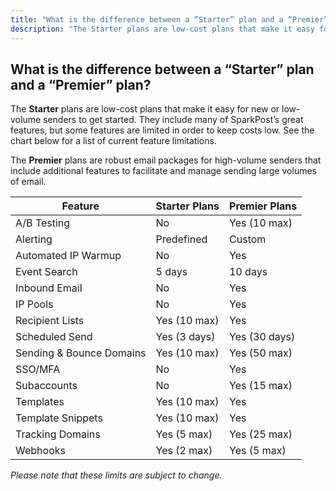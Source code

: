 ```yaml
---
title: "What is the difference between a “Starter” plan and a “Premier” plan?"
description: "The Starter plans are low-cost plans that make it easy for new or low-volume senders to get started. They include many of SparkPost’s great features, but some features are limited in order to keep costs low. See the chart below for a list of current feature limitations. The Premier plans are robust email packages for high-volume senders that include additional features to facilitate and manage sending large volumes of email."
---
```


## What is the difference between a “Starter” plan and a “Premier” plan?

The **Starter** plans are low-cost plans that make it easy for new or low-volume senders to get started. They include many of SparkPost’s great features, but some features are limited in order to keep costs low. See the chart below for a list of current feature limitations.

The **Premier** plans are robust email packages for high-volume senders that include additional features to facilitate and manage sending large volumes of email.

Feature | Starter Plans | Premier Plans
--- | --- | ---
A/B Testing | No | Yes (10 max)
Alerting | Predefined | Custom
Automated IP Warmup | No | Yes
Event Search | 5 days | 10 days
Inbound Email | No | Yes
IP Pools | No | Yes
Recipient Lists | Yes (10 max) | Yes
Scheduled Send | Yes (3 days) | Yes (30 days)
Sending & Bounce Domains | Yes (10 max) | Yes (50 max)
SSO/MFA | No | Yes
Subaccounts | No | Yes (15 max)
Templates | Yes (10 max) | Yes
Template Snippets | Yes (10 max) | Yes
Tracking Domains | Yes (5 max) | Yes (25 max)
Webhooks | Yes (2 max) |Yes (5 max)

*Please note that these limits are subject to change.*
